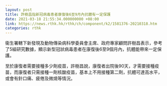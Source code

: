 ```yaml
---
layout: post
title: 許樹昌指新冠病毒患者康復後6至9月內抗體有一定保護
date: 2021-03-18 21:55:34.000000000 +08:00
link: https://news.rthk.hk/rthk/ch/component/k2/1581376-20210318.htm
categories: rthk
---
```


衞生署轄下新發現及動物傳染病科學委員會主席、政府專家顧問許樹昌表示，參考了5組研究數據，顯示新型冠狀病毒患者在康復後6至9個月內，抗體能帶來一定保護。

至於康復者需要接種多少劑疫苗，許樹昌說，康復者出院後90天，才需要接種疫苗，而康復者只需接種一劑核酸疫苗，基本上不用接種第二劑，抗體可達高水平，或會有針口痛、疲倦及微燒等情況。

